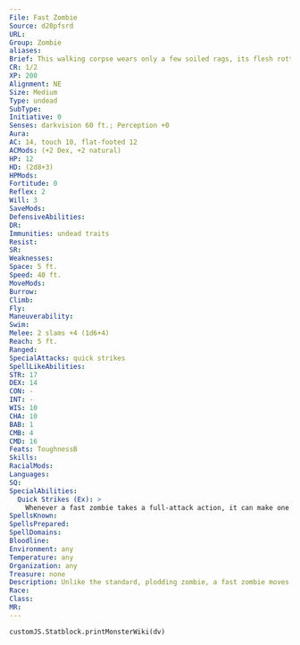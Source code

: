 ```yaml
---
File: Fast Zombie
Source: d20pfsrd
URL: 
Group: Zombie
aliases: 
Brief: This walking corpse wears only a few soiled rags, its flesh rotting off its bones as it stumbles forward with unnatural quickness, arms outstretched.
CR: 1/2
XP: 200
Alignment: NE
Size: Medium
Type: undead
SubType: 
Initiative: 0
Senses: darkvision 60 ft.; Perception +0
Aura: 
AC: 14, touch 10, flat-footed 12
ACMods: (+2 Dex, +2 natural)
HP: 12
HD: (2d8+3)
HPMods: 
Fortitude: 0
Reflex: 2
Will: 3
SaveMods: 
DefensiveAbilities: 
DR: 
Immunities: undead traits
Resist: 
SR: 
Weaknesses: 
Space: 5 ft.
Speed: 40 ft.
MoveMods: 
Burrow: 
Climb: 
Fly: 
Maneuverability: 
Swim: 
Melee: 2 slams +4 (1d6+4)
Reach: 5 ft.
Ranged: 
SpecialAttacks: quick strikes
SpellLikeAbilities: 
STR: 17
DEX: 14
CON: -
INT: -
WIS: 10
CHA: 10
BAB: 1
CMB: 4
CMD: 16
Feats: ToughnessB
Skills: 
RacialMods: 
Languages: 
SQ: 
SpecialAbilities:
  Quick Strikes (Ex): >
    Whenever a fast zombie takes a full-attack action, it can make one additional slam attack at its highest base attack bonus.
SpellsKnown: 
SpellsPrepared: 
SpellDomains: 
Bloodline: 
Environment: any
Temperature: any
Organization: any
Treasure: none
Description: Unlike the standard, plodding zombie, a fast zombie moves with a supernatural quickness.
Race: 
Class: 
MR: 
---
```

```dataviewjs
customJS.Statblock.printMonsterWiki(dv)
```
